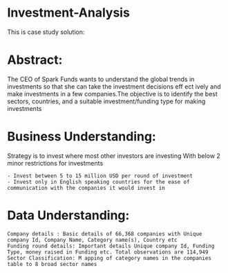 # Investment-Analysis
This is case study solution:
# Abstract:

The CEO of Spark Funds wants to understand the global trends in investments so that she can take the investment decisions eff ect ively and make investments in a few companies.The objective is to identify the best sectors, countries, and a suitable investment/funding type for making investments

# Business Understanding:

Strategy is to invest where most other investors are investing With below 2 minor restrictions for investments

    - Invest between 5 to 15 million USD per round of investment
    - Invest only in English speaking countries for the ease of communication with the companies it would invest in

# Data Understanding:
    Company details : Basic details of 66,368 companies with Unique company Id, Company Name, Category name(s), Country etc
    Funding round details: Important details Unique company Id, Funding Type, money raised in Funding etc. Total observations are 114,949
    Sector Classification: M apping of category names in the companies table to 8 broad sector names

